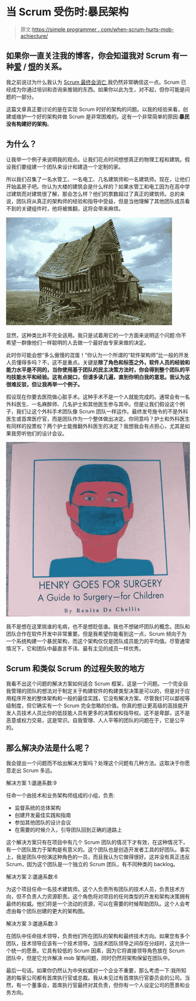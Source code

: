 # 当 Scrum 受伤时:暴民架构

> 原文:[https://simple programmer . com/when-scrum-hurts-mob-achiecture/](https://simpleprogrammer.com/when-scrum-hurts-mob-achitecture/)

## 如果你一直关注我的博客，你会知道我对 Scrum 有一种[爱](https://simpleprogrammer.com/2009/12/05/scrumbut-double-fudge-sunday-and-scrummaster-personal-trainer/) / [恨](https://simpleprogrammer.com/2010/02/23/scrum-will-die/)的关系。

我之前说过为什么我认为 [Scrum 最终会消亡](https://simpleprogrammer.com/2010/02/23/scrum-will-die/),我仍然非常确信这一点。Scrum 已经成为你通过培训和咨询来推销的东西。如果你以此为生，对不起，但你可能是问题的一部分。

这篇文章真正要讨论的是在实现 Scrum 时好的架构的问题。以我的经验来看，创建或维护一个好的架构并做 Scrum 是非常困难的。这有一个非常简单的原因:**暴民没有构建好的架构**。

## 为什么？

让我举一个例子来说明我的观点。让我们花点时间想想真正的物理工程和建筑。假设我们要组建一个团队来设计和建造一个定制的家。

所以我们召集了一名水管工、一名电工、几名建筑师和一名建筑师。现在，让他们开始盖房子吧。你认为大楼的建筑会是什么样的？如果水管工和电工因为在高中学过建筑而对建筑很了解，那会怎么样？他们的票数超过了真正的建筑师。总的来说，团队将从真正的架构师的经验和指导中受益，但是当他理解了其他团队成员看不到的关键组件时，他将被推翻，这将会带来麻烦。



![](img/871d05678a59910b8dec4fd3878f2bfb.png "UglyHouse")



显然，这种类比并不完全适用。我只是试着用它的一个方面来说明这个问题:你不希望一群像他们一样聪明的人去做一个最好由专家来做的决定。

此时你可能会想“多么傲慢的混蛋！”你认为一个所谓的“软件架构师”比一般的开发人员懂得多吗？不，这不是重点。关键是**除了角色和标签之外，软件人员的经验和能力水平是不同的，当你使用基于团队的民主决策方法时，你会得到整个团队的平均技能水平和经验。这有点拗口，但请多读几遍，直到你明白我的意思。我认为这很难反驳，但让我再举一个例子。**

假设现在你要去医院做心脏手术。这种手术不是一个人就能完成的。通常会有一名外科医生、一名麻醉师、几名护士和其他医生参与其中。但是让我们假设这个例子，我们让这个外科手术团队像 Scrum 团队一样运作。最终发号施令的不是外科医生或首席医疗官，而是团队作为一个整体做出决定。你同意吗？护士和外科医生有同样的投票权？两个护士能推翻外科医生的决定？我想我会有点担心，尤其是如果我旁听他们的设计会议。



![](img/27022049f569fa88c1a90548fadc3f8e.png "henrysurgery")



我不是想在这里挑谁的毛病，也不是想贬低谁。我也不想破坏团队的概念。团队和团队合作在软件开发中非常重要。但是我希望你能看到这一点，Scrum 倾向于为一个系统构建一个暴民架构，而这个架构仅仅是团队成员能力的平均值。尽管通常情况下，它和团队中最直言不讳、最有主见的成员一样优秀。

## Scrum 和类似 Scrum 的过程失败的地方

我看不出这个问题的解决方案如何适合 Scrum 框架，这是一个问题。一个完全自我管理的团队的想法对于制定关于构建软件的构建类型决策是可以的，但是对于应用程序开发的整体架构和一般的最佳实践，它没有解决方案。尽管我们可以鄙视等级制度，但它确实有一个 Scrum 完全忽略的价值。你真的想让更高级的高技能开发人员技术人员比你的低技能人员有更多的决策权和指导权。这不是卑鄙，这不是恶意或权力交易，这是常识。自我管理、人人平等的团队的问题在于，它是公平的。

## 那么解决办法是什么呢？

我会提出一个问题而不给出解决方案吗？处理这个问题有几种方法。这取决于你愿意走出 Scrum 多远。

解决方案 1:邋遢系数:9

任命一个由技术和业务架构师组成的小组，负责:

*   监督系统的总体架构
*   创建开发最佳实践和指南
*   参加其他团队的设计会议
*   在需要的时候介入，引导团队回到正确的道路上

这个解决方案只有在项目中有几个 Scrum 团队的情况下才有效，在这种情况下，有一个团队致力于架构是有意义的。这个团队也是创造开发者工具的好团队。事实上，我是团队中扮演这种角色的一员，而且我认为它做得很好。这并没有真正违反 Scrum，因为这个团队是一个独立的 Scrum 团队，有不同种类的 backlog。

解决方案 2:邋遢系数:6

为这个项目任命一名技术建筑师。这个人负责所有团队的技术人员，负责技术方向，但不负责人力资源职责。这个角色将对项目的任何类型的开发和架构决策拥有最终的权威。他们将是一个流动的资源，可以在需要的时候帮助团队。这个人会考虑由每个团队创建的更大的架构图。

解决方案 3:邋遢系数:3

在团队中任命技术领导，负责他们所在团队的架构和最终技术方向。如果您有多个团队，技术领导应该有一个技术领导。当技术团队领导之间存在分歧时，这允许一个统一的愿景。它具有较低的 Scrum 因素，因为它将直接领导角色放在 Scrum 团队中，但是它允许解决 mob 架构问题，同时仍然将架构保留在团队中。

最后一句话。如果你仍然认为中央权威对一个企业不重要，那么考虑一下:我所知道的每家公司都有首席执行官或总裁。我从未见过有首席执行官委员会的公司。当然，有一个董事会，首席执行官最终对其负责，但你有一个人设定公司的愿景和业务方向。